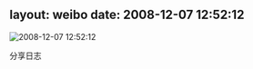 layout: weibo
date: 2008-12-07 12:52:12
---
<meta name="referrer" content="no-referrer" />

<img src="/images/favicon.ico" style="float: left;"/>2008-12-07 12:52:12

分享日志

